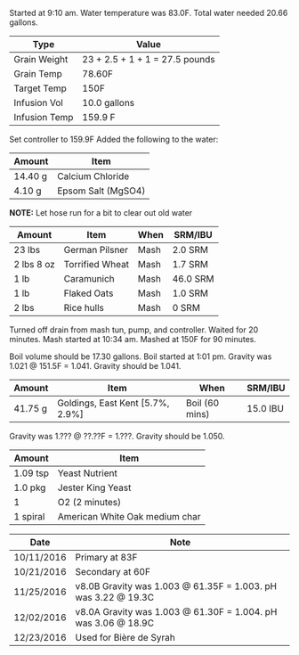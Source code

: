 Started at 9:10 am. Water temperature was 83.0F. Total water needed 20.66 gallons.

Type | Value
--- | ---
Grain Weight | 23 + 2.5 + 1 + 1 = 27.5 pounds
Grain Temp | 78.60F
Target Temp | 150F
Infusion Vol | 10.0 gallons
Infusion Temp | 159.9 F

Set controller to 159.9F
Added the following to the water:

Amount | Item
--- | ---
14.40 g | Calcium Chloride
4.10 g | Epsom Salt (MgSO4)

**NOTE:** Let hose run for a bit to clear out old water

Amount | Item | When | SRM/IBU
--- | --- | --- | ---
23 lbs | German Pilsner | Mash | 2.0 SRM
2 lbs 8 oz | Torrified Wheat | Mash | 1.7 SRM
1 lb | Caramunich | Mash | 46.0 SRM
1 lb | Flaked Oats | Mash | 1.0 SRM
2 lbs | Rice hulls | Mash | 0 SRM

Turned off drain from mash tun, pump, and controller. Waited for 20 minutes.
Mash started at 10:34 am.  Mashed at 150F for 90 minutes.

Boil volume should be 17.30 gallons. Boil started at 1:01 pm.
Gravity was 1.021 @ 151.5F = 1.041.  Gravity should be 1.041.

Amount | Item | When | SRM/IBU
--- | --- | --- | ---
41.75 g | Goldings, East Kent [5.7%, 2.9%] | Boil (60 mins) | 15.0 IBU

Gravity was 1.??? @ ??.??F = 1.???. Gravity should be 1.050.

Amount | Item
--- | ---
1.09 tsp | Yeast Nutrient
1.0 pkg | Jester King Yeast
1 | O2 (2 minutes)
1 spiral | American White Oak medium char

Date | Note
--- | ---
10/11/2016 | Primary at 83F
10/21/2016 | Secondary at 60F
11/25/2016 | v8.0B Gravity was 1.003 @ 61.35F = 1.003. pH was 3.22 @ 19.3C
12/02/2016 | v8.0A Gravity was 1.003 @ 61.30F = 1.004. pH was 3.06 @ 18.9C
12/23/2016 | Used for Bière de Syrah
